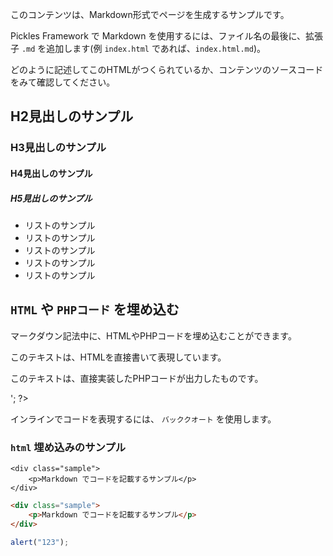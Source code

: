 
このコンテンツは、Markdown形式でページを生成するサンプルです。

Pickles Framework で Markdown を使用するには、ファイル名の最後に、拡張子 `.md` を追加します(例 `index.html` であれば、`index.html.md`)。

どのように記述してこのHTMLがつくられているか、コンテンツのソースコードをみて確認してください。

<!-- autoindex -->


## H2見出しのサンプル

### H3見出しのサンプル

#### H4見出しのサンプル

##### H5見出しのサンプル

- リストのサンプル
- リストのサンプル
- リストのサンプル
- リストのサンプル
- リストのサンプル


## `HTML` や `PHPコード` を埋め込む

マークダウン記法中に、HTMLやPHPコードを埋め込むことができます。

<p>このテキストは、HTMLを直接書いて表現しています。</p>

<?php
print '<p>このテキストは、直接実装したPHPコードが出力したものです。</p>';
?>

インラインでコードを表現するには、 `バッククオート` を使用します。

### `html` 埋め込みのサンプル

```
<div class="sample">
    <p>Markdown でコードを記載するサンプル</p>
</div>
```

```html
<div class="sample">
    <p>Markdown でコードを記載するサンプル</p>
</div>
```

```js
alert("123");
```
